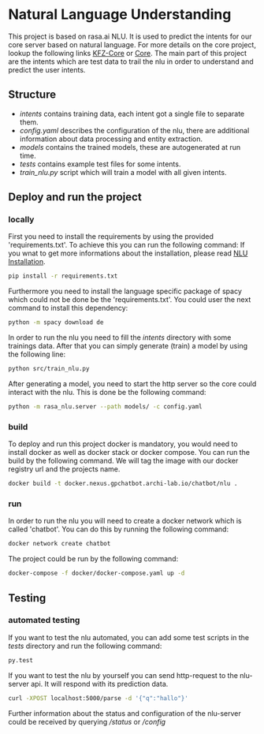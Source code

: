 ﻿# Natural Language Understanding
This project is based on rasa.ai NLU. It is used to predict the intents for our core server based on natural language. For more details on the core project, lookup the following links [KFZ-Core](https://bitbucket.gpchatbot.archi-lab.io/projects/CHATBOT/repos/kfz-chatbot/browse) or [Core](https://bitbucket.gpchatbot.archi-lab.io/projects/CHATBOT/repos/core/browse).
The main part of this project are the intents which are test data to trail the nlu in order to understand and predict the user intents.

## Structure
* *intents* contains training data, each intent got a single file to separate them.
* *config.yaml* describes the configuration of the nlu, there are additional information about data processing and entity extraction.
* *models* contains the trained models, these are autogenerated at run time.
* *tests* contains example test files for some intents.
* *train_nlu.py* script which will train a model with all given intents.

## Deploy and run the project

### locally
First you need to install the requirements by using the provided 'requirements.txt'. To achieve this you can run the following command:
If you wnat to get more informations about the installation, please read [NLU Installation](http://www.rasa.com/docs/nlu/installation/).
```bash
pip install -r requirements.txt
```

Furthermore you need to install the language specific package of spacy which could not be done be the 'requirements.txt'. 
You could user the next command to install this dependency:
```bash
python -m spacy download de
```

In order to run the nlu you need to fill the *intents* directory with some trainings data. After that you can simply generate (train) a model by using the following line:
```bash
python src/train_nlu.py
```

After generating a model, you need to start the http server so the core could interact with the nlu. This is done be the following command:
```bash
python -m rasa_nlu.server --path models/ -c config.yaml
```

### build
To deploy and run this project docker is mandatory, you would need to install docker as well as docker stack or docker compose. 
You can run the build by the following command. We will tag the image with our docker registry url and the projects name.
```bash
docker build -t docker.nexus.gpchatbot.archi-lab.io/chatbot/nlu .
```

### run
In order to run the nlu you will need to create a docker network which is called 'chatbot'. You can do this by running the following command:
```bash
docker network create chatbot
```
The project could be run by the following command: 
```bash
docker-compose -f docker/docker-compose.yaml up -d
```

## Testing

### automated testing
If you want to test the nlu automated, you can add some test scripts in the *tests* directory and run the following command:
```bash
py.test
```
If you want to test the nlu by yourself you can send http-request to the nlu-server api.
It will respond with its prediction data.
```bash
curl -XPOST localhost:5000/parse -d '{"q":"hallo"}'
```
Further information about the status and configuration of the nlu-server could be received by querying */status* or */config*


